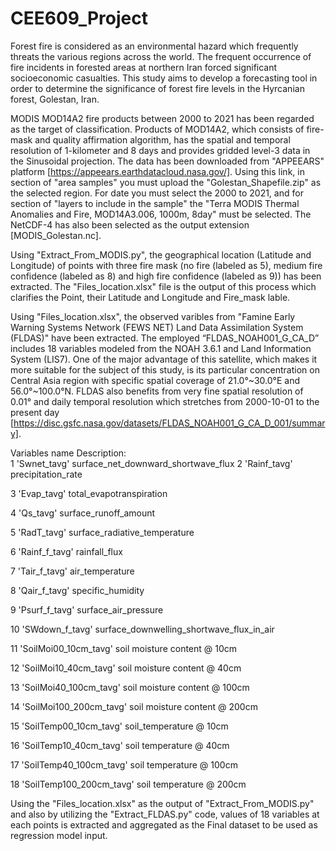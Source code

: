 # CEE609_Project

Forest fire is considered as an environmental hazard which frequently threats the various regions across the world. The frequent occurrence of fire incidents in forested areas at northern Iran forced significant socioeconomic casualties. This study aims to develop a forecasting tool in order to determine the significance of forest fire levels in the Hyrcanian forest, Golestan, Iran. 

MODIS MOD14A2 fire products between 2000 to 2021 has been regarded as the target of classification. Products of MOD14A2, which consists of fire-mask and quality affirmation algorithm, has the spatial and temporal resolution of 1-kilometer and 8 days and provides gridded level-3 data in the Sinusoidal projection. The data has been downloaded from "APPEEARS" platform [https://appeears.earthdatacloud.nasa.gov/]. Using this link, in section of "area samples" you must upload the "Golestan_Shapefile.zip" as the selected region. For date you must select the 2000 to 2021, and for section of "layers to include in the sample" the "Terra MODIS Thermal Anomalies and Fire, MOD14A3.006, 1000m, 8day" must be selected. The NetCDF-4 has also been selected as the output extension [MODIS_Golestan.nc].


Using "Extract_From_MODIS.py", the geographical location (Latitude and Longitude) of points with three fire mask (no fire (labeled as 5), medium fire confidence (labeled as 8) and high fire confidence (labeled as 9)) has been extracted. The "Files_location.xlsx" file is the output of this process which clarifies the Point, their Latitude and Longitude and Fire_mask lable.

Using "Files_location.xlsx", the observed varibles from "Famine Early Warning Systems Network (FEWS NET) Land Data Assimilation System (FLDAS)" have been extracted.
The employed “FLDAS_NOAH001_G_CA_D” includes 18 variables modeled from the NOAH 3.6.1 and Land Information System (LIS7). One of the major advantage of this satellite, which makes it more suitable for the subject of this study, is its particular concentration on Central Asia region with specific spatial coverage of 21.0°~30.0°E and 56.0°~100.0°N. FLDAS also benefits from very fine spatial resolution of 0.01° and daily temporal resolution which stretches from 2000-10-01 to the present day [https://disc.gsfc.nasa.gov/datasets/FLDAS_NOAH001_G_CA_D_001/summary]. 

   Variables name            Description:  
1 'Swnet_tavg'                surface_net_downward_shortwave_flux 
2 'Rainf_tavg'                precipitation_rate

3 'Evap_tavg'                 total_evapotranspiration 

4 'Qs_tavg'                   surface_runoff_amount  

5 'RadT_tavg'                 surface_radiative_temperature  

6 'Rainf_f_tavg'              rainfall_flux

7 'Tair_f_tavg'               air_temperature 

8 'Qair_f_tavg'               specific_humidity 

9 'Psurf_f_tavg'              surface_air_pressure 

10 'SWdown_f_tavg'            surface_downwelling_shortwave_flux_in_air

11 'SoilMoi00_10cm_tavg'      soil moisture content @ 10cm

12 'SoilMoi10_40cm_tavg'      soil moisture content @ 40cm

13 'SoilMoi40_100cm_tavg'     soil moisture content @ 100cm

14 'SoilMoi100_200cm_tavg'    soil moisture content @ 200cm

15 'SoilTemp00_10cm_tavg'     soil_temperature @ 10cm

16 'SoilTemp10_40cm_tavg'     soil temperature @ 40cm

17 'SoilTemp40_100cm_tavg'    soil temperature @ 100cm

18 'SoilTemp100_200cm_tavg'   soil temperature @ 200cm
 
Using the "Files_location.xlsx" as the output of "Extract_From_MODIS.py" and also by utilizing the "Extract_FLDAS.py" code,  values of 18 variables at each points is extracted and aggregated as the Final dataset to be used as regression model input.


